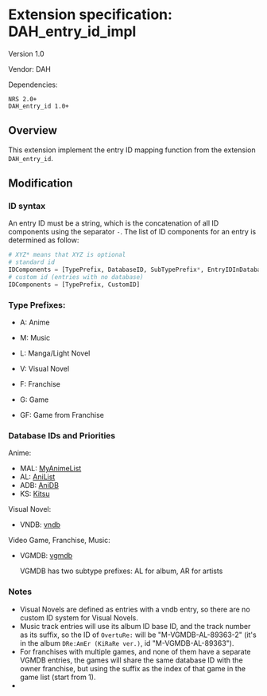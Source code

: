 # Extension specification: DAH_entry_id_impl

Version 1.0

Vendor: DAH

Dependencies:

```
NRS 2.0+
DAH_entry_id 1.0+
```

## Overview

This extension implement the entry ID mapping function from the extension `DAH_entry_id`.

## Modification

### ID syntax

An entry ID must be a string, which is the concatenation of all ID components using the separator `-`. The list of ID components for an entry is determined as follow:

```python
# XYZ* means that XYZ is optional
# standard id
IDComponents = [TypePrefix, DatabaseID, SubTypePrefix*, EntryIDInDatabase, Suffix*]
# custom id (entries with no database)
IDComponents = [TypePrefix, CustomID]
```

### Type Prefixes:

* A: Anime

* M: Music

* L: Manga/Light Novel

* V: Visual Novel

* F: Franchise

* G: Game

* GF: Game from Franchise

### Database IDs and Priorities

Anime:

- MAL: [MyAnimeList](https://myanimelist.net)
- AL: [AniList](https://anilist.co)
- ADB: [AniDB](https://anidb.net)
- KS: [Kitsu](https://kitsu.io)

Visual Novel:

- VNDB: [vndb](https://vndb.org)

Video Game, Franchise, Music:

- VGMDB: [vgmdb](https://vgmdb.net)
  
  VGMDB has two subtype prefixes: AL for album, AR for artists

### Notes

- Visual Novels are defined as entries with a vndb entry, so there are no custom ID system for Visual Novels.
- Music track entries will use its album ID base ID, and the track number as its suffix, so the ID of `OvertuRe:` will be "M-VGMDB-AL-89363-2" (it's in the album `DRe:AmEr (KiRaRe ver.)`, id "M-VGMDB-AL-89363").
- For franchises with multiple games, and none of them have a separate VGMDB entries, the games will share the same database ID with the owner franchise, but using the suffix as the index of that game in the game list (start from 1).
- 
